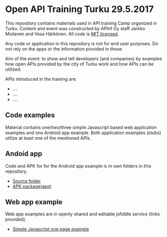 # Open API Training Turku 29.5.2017

This repository contains materials used in API training Camp organized in Turku. Content and event was constructed by APInf Oy staff Jarkko Moilanen and Vesa Härkönen. All code is [MIT licensed](https://github.com/APIOps/Open-API-Training-Turku/blob/master/LICENSE.txt). 

Any code or application in this repository is not for end user purposes. Do not rely on the apps or the information provided in those. 

Aim of the event: to show and tell developers (and companies) by examples how open APIs provided by the city of Turku work and how APIs can be utilized. 

APIs introduced in the training are: 

* ....
* ....
* ....

## Code examples

Material contains one/two/three simple Javascript based web application examples and one Android app example. Both application examples (stubs) utilize at least one of the mentioned APIs.  


## Andoid app
Code and APK for for the Android app example is in own folders in this repository. 

* [Source folder](https://github.com/APIOps/Open-API-Training-Turku/tree/master/android-app)
* [APK package(app)](https://github.com/APIOps/Open-API-Training-Turku/blob/master/TurkuApi.apk)

## Web app example
Web app examples are in openly shared and editable jsfiddle service (links provided). 
* [Simple Javascript one page example](https://apiops.github.io/Open-API-Training-Turku/)
